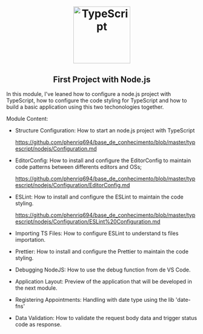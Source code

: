 <h1 align="center">
  <img
    alt="TypeScript" src="https://upload.wikimedia.org/wikipedia/commons/thumb/d/d9/Node.js_logo.svg/1200px-Node.js_logo.svg.png" width="150px"
  />
</h1>
<h2 align="center">
  First Project with Node.js
</h2>

In this module, I've leaned how to configure a node.js project with TypeScript, how to configure the code styling for TypeScript and how to build a basic application using this two techonologies together.

Module Content:

- Structure Configuration: How to start an node.js project with TypeScript

  https://github.com/phenriq694/base_de_conhecimento/blob/master/typescript/nodejs/Configuration.md

- EditorConfig: How to install and configure the EditorConfig to maintain code patterns between differents editors and OSs;

  https://github.com/phenriq694/base_de_conhecimento/blob/master/typescript/nodejs/Configuration/EditorConfig.md

- ESLint: How to install and configure the ESLint to maintain the code styling.

  https://github.com/phenriq694/base_de_conhecimento/blob/master/typescript/nodejs/Configuration/ESLint%20Configuration.md

- Importing TS Files: How to configure ESLint to understand ts files importation.

- Prettier: How to install and configure the Prettier to maintain the code styling.

- Debugging NodeJS: How to use the debug function from de VS Code.

- Application Layout: Preview of the application that will be developed in the next module.

- Registering Appointments: Handling with date type using the lib 'date-fns'

- Data Validation: How to validate the request body data and trigger status code as response.



